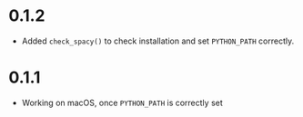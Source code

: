 # 0.1.2

*  Added `check_spacy()` to check installation and set `PYTHON_PATH` correctly.

# 0.1.1 

*  Working on macOS, once `PYTHON_PATH` is correctly set